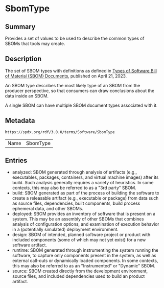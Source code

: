 <!-- Automatically generated by spec-parser v2.1.0 on 2024-06-17T10:36:57.838737+00:00 -->
<!-- SPDX-License-Identifier: Community-Spec-1.0 -->

# SbomType

## Summary

Provides a set of values to be used to describe the common types of SBOMs that
tools may create.


## Description

The set of SBOM types with definitions as defined in
[Types of Software Bill of Material (SBOM) Documents](https://www.cisa.gov/sites/default/files/2023-04/sbom-types-document-508c.pdf),
published on April 21, 2023.

An SBOM type describes the most likely type of an SBOM from the producer
perspective, so that consumers can draw conclusions about the data inside an
SBOM.

A single SBOM can have multiple SBOM document types associated with it.


## Metadata

`https://spdx.org/rdf/3.0.0/terms/Software/SbomType`


| | |
|---|---|
| Name | SbomType |




## Entries

- analyzed: SBOM generated through analysis of artifacts (e.g., executables, packages, containers, and virtual machine images) after its build. Such analysis generally requires a variety of heuristics. In some contexts, this may also be referred to as a "3rd party" SBOM.
- build: SBOM generated as part of the process of building the software to create a releasable artifact (e.g., executable or package) from data such as source files, dependencies, built components, build process ephemeral data, and other SBOMs.
- deployed: SBOM provides an inventory of software that is present on a system. This may be an assembly of other SBOMs that combines analysis of configuration options, and examination of execution behavior in a (potentially simulated) deployment environment.
- design: SBOM of intended, planned software project or product with included components (some of which may not yet exist) for a new software artifact.
- runtime: SBOM generated through instrumenting the system running the software, to capture only components present in the system, as well as external call-outs or dynamically loaded components. In some contexts, this may also be referred to as an "Instrumented" or "Dynamic" SBOM.
- source: SBOM created directly from the development environment, source files, and included dependencies used to build an product artifact.

